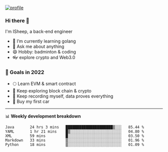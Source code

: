 [![profile](http://img.codelin.xyz/hello-im-isheep.svg)](https://www.calligrapher.ai/)

### Hi there 🐏

I'm ISheep, a back-end engineer

- 🔭 I’m currently learning golang
- 💬 Ask me about anything
- 😄 Hobby: badminton & coding
- 👓 explore crypto and Web3.0

### 🚀 Goals in 2022
+ 🌕 Learn EVM & smart contract
+ 🤔 Keep exploring block chain & crypto
+ 🐏 Keep recording myself, data proves everything
+ 🚗 Buy my first car

-------

📊 **Weekly development breakdown**
<!--START_SECTION:waka-->
```text
Java       24 hrs 3 mins   █████████████████████▒░░░   85.44 % 
YAML       1 hr 21 mins    █▒░░░░░░░░░░░░░░░░░░░░░░░   04.80 % 
XML        59 mins         █░░░░░░░░░░░░░░░░░░░░░░░░   03.50 % 
Markdown   33 mins         ▒░░░░░░░░░░░░░░░░░░░░░░░░   01.96 % 
Python     18 mins         ▒░░░░░░░░░░░░░░░░░░░░░░░░   01.09 % 
```
<!--END_SECTION:waka-->
